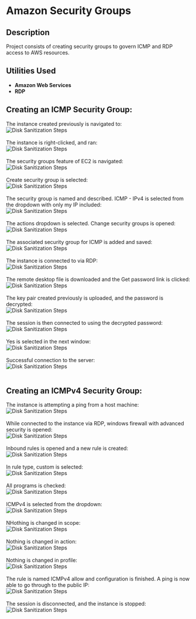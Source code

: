 <h1>Amazon Security Groups</h1>

<h2>Description</h2>
Project consists of creating security groups to govern ICMP and RDP access to AWS resources.
<br />


<h2>Utilities Used</h2>

- <b>Amazon Web Services</b>
- <b>RDP</b>

<h2>Creating an ICMP Security Group:</h2>
The instance created previously is navigated to:<br/>
<img src="https://imagizer.imageshack.com/img924/9360/m7G1se.png" alt="Disk Sanitization Steps"/>
<br />
<br />
The instance is right-clicked, and ran:<br/>
<img src="https://imagizer.imageshack.com/img922/7016/0jVRE9.png" alt="Disk Sanitization Steps"/>
<br />
<br />
The security groups feature of EC2 is navigated:<br/>
<img src="https://imagizer.imageshack.com/img924/1369/FMdc0N.png" alt="Disk Sanitization Steps"/>
<br />
<br />
Create security group is selected:<br/>
<img src="https://imagizer.imageshack.com/img924/8943/Iay4GI.png" alt="Disk Sanitization Steps"/>
<br />
<br />
The security group is named and described. ICMP - IPv4 is selected from the dropdown with only my IP included:<br/>
<img src="https://imagizer.imageshack.com/img924/7889/0g53Se.png" alt="Disk Sanitization Steps"/>
<br />
<br />
The actions dropdown is selected. Change security groups is opened:<br/>
<img src="https://imagizer.imageshack.com/img924/716/y7SJvq.png" alt="Disk Sanitization Steps"/>
<br />
<br />
The associated security group for ICMP is added and saved:<br/>
<img src="https://imagizer.imageshack.com/img923/5492/yIO3Vn.png" alt="Disk Sanitization Steps"/>
<br />
<br />
The instance is connected to via RDP:<br/>
<img src="https://imagizer.imageshack.com/img923/4476/w5zNDN.png" alt="Disk Sanitization Steps"/>
<br />
<br />
The remote desktop file is downloaded and the Get password link is clicked:<br/>
<img src="https://imagizer.imageshack.com/img924/4602/LA1eGv.png" alt="Disk Sanitization Steps"/>
<br />
<br />
The key pair created previously is uploaded, and the password is decrypted:<br/>
<img src="https://imagizer.imageshack.com/img922/7749/fKVJs6.png" alt="Disk Sanitization Steps"/>
<br />
<br />
The session is then connected to using the decrypted password:<br/>
<img src="https://imagizer.imageshack.com/img924/3484/B0DAWC.png" alt="Disk Sanitization Steps"/>
<br />
<br />
Yes is selected in the next window:<br/>
<img src="https://imagizer.imageshack.com/img922/9679/J0qZfr.png" alt="Disk Sanitization Steps"/>
<br />
<br />
Successful connection to the server:<br/>
<img src="https://imagizer.imageshack.com/img924/2165/RHzlMP.png" alt="Disk Sanitization Steps"/>
<br />
<br />

<h2>Creating an ICMPv4 Security Group:</h2>
The instance is attempting a ping from a host machine:<br/>
<img src="https://imagizer.imageshack.com/img922/8615/H6VZjm.png" alt="Disk Sanitization Steps"/>
<br />
<br />
While connected to the instance via RDP, windows firewall with advanced security is opened:<br/>
<img src="https://imagizer.imageshack.com/img923/5197/PadykY.png" alt="Disk Sanitization Steps"/>
<br />
<br />
Inbound rules is opened and a new rule is created:<br/>
<img src="https://imagizer.imageshack.com/img922/760/3QuU8p.png" alt="Disk Sanitization Steps"/>
<br />
<br />
In rule type, custom is selected:<br/>
<img src="https://imagizer.imageshack.com/img923/801/FHTbgd.png" alt="Disk Sanitization Steps"/>
<br />
<br />
All programs is checked:<br/>
<img src="https://imagizer.imageshack.com/img922/161/hQ8T8I.png" alt="Disk Sanitization Steps"/>
<br />
<br />
ICMPv4 is selected from the dropdown:<br/>
<img src="https://imagizer.imageshack.com/img923/1153/Dkf9Xk.png" alt="Disk Sanitization Steps"/>
<br />
<br />
NHothing is changed in scope:<br/>
<img src="https://imagizer.imageshack.com/img922/1623/g7zE8T.png" alt="Disk Sanitization Steps"/>
<br />
<br />
Nothing is changed in action:<br/>
<img src="https://imagizer.imageshack.com/img924/4377/ZESMdX.png" alt="Disk Sanitization Steps"/>
<br />
<br />
Nothing is changed in profile:<br/>
<img src="https://imagizer.imageshack.com/img923/517/In8sxK.png" alt="Disk Sanitization Steps"/>
<br />
<br />
The rule is named ICMPv4 allow and configuration is finished. A ping is now able to go through to the public IP:<br/>
<img src="https://imagizer.imageshack.com/img922/1293/E3qeN3.png" alt="Disk Sanitization Steps"/>
<br />
<br />
The session is disconnected, and the instance is stopped:<br/>
<img src="https://imagizer.imageshack.com/img924/6775/97gGs1.png" alt="Disk Sanitization Steps"/>
<br />
<br />

<!--
 ```diff
- text in red
+ text in green
! text in orange
# text in gray
@@ text in purple (and bold)@@
```
--!>
